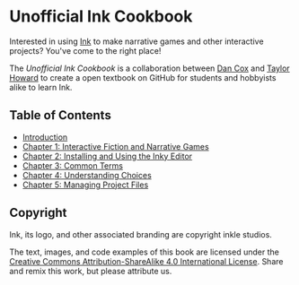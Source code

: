 # Unofficial Ink Cookbook

Interested in using [Ink](https://www.inklestudios.com/ink/) to make narrative games and other interactive projects? You've come to the right place!

The *Unofficial Ink Cookbook* is a collaboration between [Dan Cox](https://github.com/videlais) and [Taylor Howard](https://github.com/KentonTaylorHoward) to create a open textbook on GitHub for students and hobbyists alike to learn Ink.

## Table of Contents

- [Introduction](Introduction/index.md)
- [Chapter 1: Interactive Fiction and Narrative Games](Chapter1/index.md)
- [Chapter 2: Installing and Using the Inky Editor](Chapter2/index.md)
- [Chapter 3: Common Terms](Chapter3/index.md)
- [Chapter 4: Understanding Choices](Chapter4/index.md)
- [Chapter 5: Managing Project Files](Chapter5/index.md)

## Copyright

Ink, its logo, and other associated branding are copyright inkle studios.

The text, images, and code examples of this book are licensed under the [Creative Commons Attribution-ShareAlike 4.0 International License](https://creativecommons.org/licenses/by-sa/4.0/). Share and remix this work, but please attribute us.
